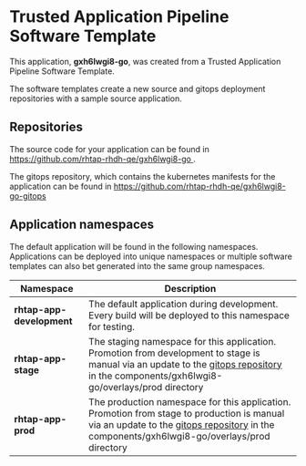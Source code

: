 # Trusted Application Pipeline Software Template

This application, **gxh6lwgi8-go**, was created from a Trusted Application Pipeline Software Template.

The software templates create a new source and gitops deployment repositories with a sample source application. 

## Repositories

The source code for your application can be found in [https://github.com/rhtap-rhdh-qe/gxh6lwgi8-go ](https://github.com/rhtap-rhdh-qe/gxh6lwgi8-go ).
 
The gitops repository, which contains the kubernetes manifests for the application can be found in 
[https://github.com/rhtap-rhdh-qe/gxh6lwgi8-go-gitops ](https://github.com/rhtap-rhdh-qe/gxh6lwgi8-go-gitops ) 

## Application namespaces 

The default application will be found in the following namespaces. Applications can be deployed into unique namespaces or multiple software templates can also bet generated into the same group namespaces.  

|  Namespace   |  Description   |  
| -------- | -------- |   
| **rhtap-app-development** | The default application during development. Every build will be deployed to this namespace for testing. | 
| **rhtap-app-stage** | The staging namespace for this application. Promotion from development to stage is manual via an update to the [gitops repository](https://github.com/rhtap-rhdh-qe/gxh6lwgi8-go-gitops ) in the components/gxh6lwgi8-go/overlays/prod directory |  
| **rhtap-app-prod** | The production namespace for this application. Promotion from stage to production is manual via an update to the [gitops repository](https://github.com/rhtap-rhdh-qe/gxh6lwgi8-go-gitops ) in the components/gxh6lwgi8-go/overlays/prod directory | 